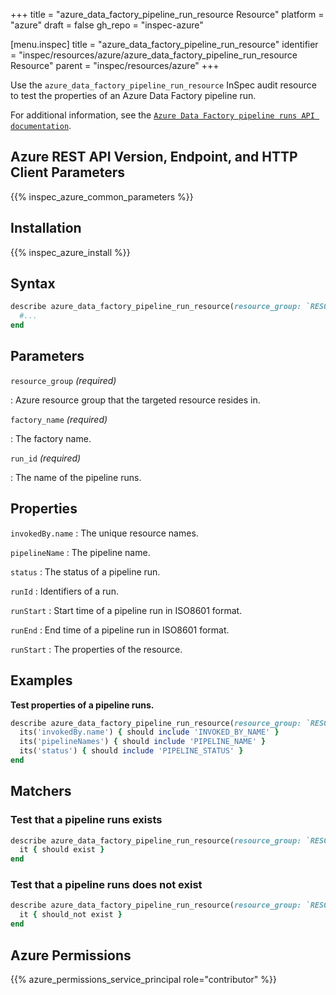 +++
title = "azure_data_factory_pipeline_run_resource Resource"
platform = "azure"
draft = false
gh_repo = "inspec-azure"

[menu.inspec]
title = "azure_data_factory_pipeline_run_resource"
identifier = "inspec/resources/azure/azure_data_factory_pipeline_run_resource Resource"
parent = "inspec/resources/azure"
+++

Use the `azure_data_factory_pipeline_run_resource` InSpec audit resource to test the properties of an Azure Data Factory pipeline run.

For additional information, see the [`Azure Data Factory pipeline runs API documentation`](https://docs.microsoft.com/en-us/rest/api/datafactory/pipeline-runs/query-by-factory).

## Azure REST API Version, Endpoint, and HTTP Client Parameters

{{% inspec_azure_common_parameters %}}

## Installation

{{% inspec_azure_install %}}

## Syntax

```ruby
describe azure_data_factory_pipeline_run_resource(resource_group: `RESOURCE_GROUP`, factory_name: `FACTORY_NAME`, run_id: `RUN_ID`) do
  #...
end
```

## Parameters

`resource_group` _(required)_

: Azure resource group that the targeted resource resides in.

`factory_name` _(required)_

: The factory name.

`run_id` _(required)_

: The name of the pipeline runs.

## Properties

`invokedBy.name`
: The unique resource names.

`pipelineName`
: The pipeline name.

`status`
: The status of a pipeline run.

`runId`
: Identifiers of a run.

`runStart`
: Start time of a pipeline run in ISO8601 format.

`runEnd`
: End time of a pipeline run in ISO8601 format.

`runStart`
: The properties of the resource.

## Examples

**Test properties of a pipeline runs.**

```ruby
describe azure_data_factory_pipeline_run_resource(resource_group: `RESOURCE_GROUP`, name: 'FACTORY_NAME', run_id: `RUN_ID`) do
  its('invokedBy.name') { should include 'INVOKED_BY_NAME' }
  its('pipelineNames') { should include 'PIPELINE_NAME' }
  its('status') { should include 'PIPELINE_STATUS' }
end
```

## Matchers

### Test that a pipeline runs exists

```ruby
describe azure_data_factory_pipeline_run_resource(resource_group: `RESOURCE_GROUP`, factory_name: `FACTORY_NAME`, run_id: `RUN_ID`) do
  it { should exist }
end
```

### Test that a pipeline runs does not exist

```ruby
describe azure_data_factory_pipeline_run_resource(resource_group: `RESOURCE_GROUP`, factory_name: `FACTORY_NAME`, run_id: 'RUN_ID') do
  it { should_not exist }
end
```

## Azure Permissions

{{% azure_permissions_service_principal role="contributor" %}}

